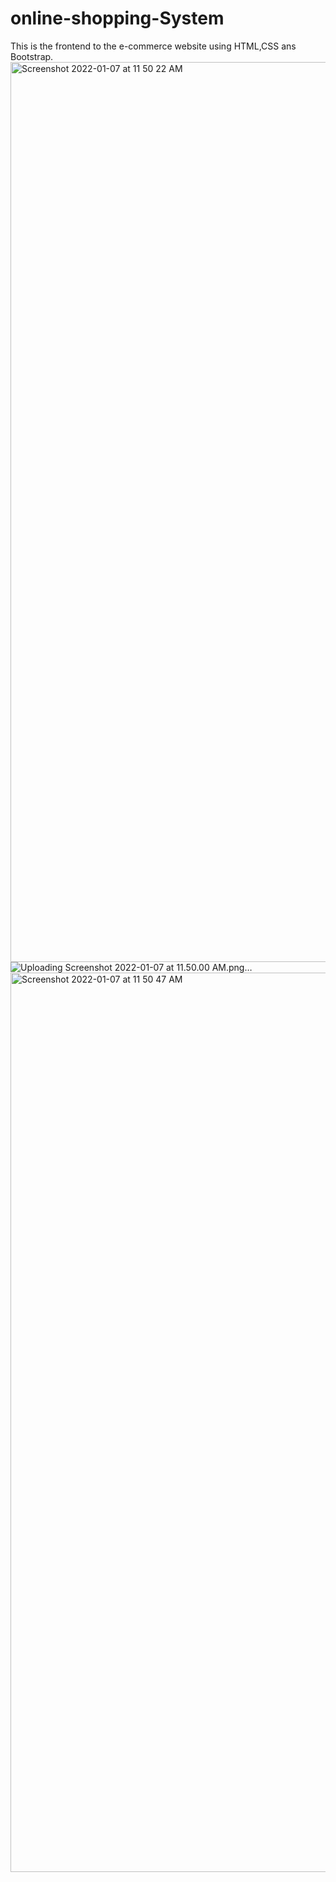 # online-shopping-System
This is the frontend to the e-commerce website using HTML,CSS ans Bootstrap.
<img width="1440" alt="Screenshot 2022-01-07 at 11 50 22 AM" src="https://user-images.githubusercontent.com/59091342/148501263-2c509317-f007-4c82-a5b0-ee521d0ef80f.png">
![Uploading Screenshot 2022-01-07 at 11.50.00 AM.png…]()
<img width="1439" alt="Screenshot 2022-01-07 at 11 50 47 AM" src="https://user-images.githubusercontent.com/59091342/148501281-b8e7ef8c-cd1d-4312-a904-46c2a2f0e422.png">
